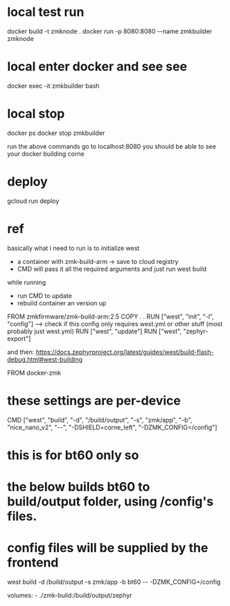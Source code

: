 # local test run

docker build -t zmknode .
docker run -p 8080:8080 --name zmkbuilder zmknode


# local enter docker and see see
docker exec -it zmkbuilder bash

# local stop

docker ps
docker stop zmkbuilder


run the above commands
go to localhost:8080
you should be able to see your docker building corne


# deploy
gcloud run deploy


# ref

basically what i need to run is to initialize west
- a container with zmk-build-arm -> save to cloud registry
- CMD will pass it all the required arguments and just run west build

while running
- run CMD
to update
- rebuild container an version up

FROM zmkfirmware/zmk-build-arm:2.5
COPY . .
RUN ["west", "init", "-l", "config"] --> check if this config only requires west.yml or other stuff (most probably just west.yml)
RUN ["west", "update"]
RUN ["west", "zephyr-export"]



and then: https://docs.zephyrproject.org/latest/guides/west/build-flash-debug.html#west-building

FROM docker-zmk
# these settings are per-device
CMD ["west", "build", "-d", "/build/output", "-s", "zmk/app", "-b", "nice_nano_v2", "--", "-DSHIELD=corne_left", "-DZMK_CONFIG=/config"]

# this is for bt60 only so
# the below builds bt60 to build/output folder, using /config's files.
# config files will be supplied by the frontend
west build -d /build/output -s zmk/app -b bt60 -- -DZMK_CONFIG=/config

volumes:
      - ./zmk-build:/build/output/zephyr